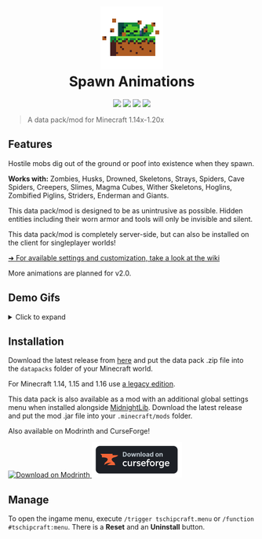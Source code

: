 <h1 align="center">
  <img src="pack.png" width="128" height="128" style="image-rendering: pixelated"><br/>
  Spawn Animations
</h1>
<p align="center">
  <a href="https://github.com/Tschipcraft/spawnanimations/stargazers"><img src="https://img.shields.io/github/stars/Tschipcraft/spawnanimations?colorA=151513&colorB=e3e1ce&style=for-the-badge"></a>
  <a href="https://www.curseforge.com/minecraft/texture-packs/spawn-animations"><img src="https://img.shields.io/curseforge/dt/811803?label=CurseForge&colorA=151513&colorB=e3e1ce&style=for-the-badge&logo=curseforge"></a>
  <a href="https://modrinth.com/datapack/spawn-animations"><img src="https://img.shields.io/modrinth/dt/spawn-animations?label=Modrinth&colorA=151513&colorB=e3e1ce&style=for-the-badge&logo=modrinth"></a>
  <a href="https://github.com/Tschipcraft/spawnanimations/releases/latest"><img src="https://img.shields.io/github/downloads/Tschipcraft/spawnanimations/total?logo=github&colorA=151513&colorB=e3e1ce&style=for-the-badge"></a>
</p>

> A data pack/mod for Minecraft 1.14x-1.20x

## Features

Hostile mobs dig out of the ground or poof into existence when they spawn.

**Works with:**
Zombies, Husks, Drowned, Skeletons, Strays, Spiders, Cave Spiders, Creepers, Slimes, Magma Cubes, Wither Skeletons, Hoglins, Zombified Piglins, Striders, Enderman and Giants.

This data pack/mod is designed to be as unintrusive as possible. Hidden entities including their worn armor and tools will only be invisible and silent.

This data pack/mod is completely server-side, but can also be installed on the client for singleplayer worlds!

[➜ For available settings and customization, take a look at the wiki](https://github.com/Tschipcraft/spawnanimations/wiki)

More animations are planned for v2.0.

## Demo Gifs

<details>
<summary>Click to expand</summary>
<img src="https://i.imgur.com/X8A0UY9.gif" width=55%>
<img src="https://i.imgur.com/0rLJakI.gif" width=55%>
</details>


## Installation

Download the latest release from [here](https://github.com/Tschipcraft/spawnanimations/releases/latest) and put the data pack .zip file into the `datapacks` folder of your Minecraft world.

For Minecraft 1.14, 1.15 and 1.16 use [a legacy edition](https://github.com/Tschipcraft/spawnanimations/tree/master/other_editions).

This data pack is also available as a mod with an additional global settings menu when installed alongside [MidnightLib](https://modrinth.com/mod/midnightlib). Download the latest release and put the mod .jar file into your `.minecraft/mods` folder.

Also available on Modrinth and CurseForge!

<a href="https://modrinth.com/datapack/spawn-animations">
<picture>
  <source height="72px" media="(prefers-color-scheme: dark)" srcset="https://raw.githubusercontent.com/Tschipcraft/badges/main/assets/modrinth-badge-dark.svg">
  <source height="72px" media="(prefers-color-scheme: light)" srcset="https://raw.githubusercontent.com/Tschipcraft/badges/main/assets/modrinth-badge-light.svg">
  <img height="72px" alt="Download on Modrinth" src="https://raw.githubusercontent.com/modrinth/art/main/Branding/Badge/badge-dark.svg">
</picture>
</a>
<a href="https://www.curseforge.com/minecraft/texture-packs/spawn-animations">
<picture>
  <source height="72px" media="(prefers-color-scheme: dark)" srcset="https://raw.githubusercontent.com/Tschipcraft/badges/main/assets/curseforge-badge-dark.svg">
  <source height="72px" media="(prefers-color-scheme: light)" srcset="https://raw.githubusercontent.com/Tschipcraft/badges/main/assets/curseforge-badge-light.svg">
  <img height="72px" alt="Download on CurseForge" src="https://raw.githubusercontent.com/Tschipcraft/badges/main/assets/curseforge-badge-dark.svg">
</picture>
</a>

## Manage

To open the ingame menu, execute `/trigger tschipcraft.menu` or `/function #tschipcraft:menu`. There is a **Reset** and an **Uninstall** button.
